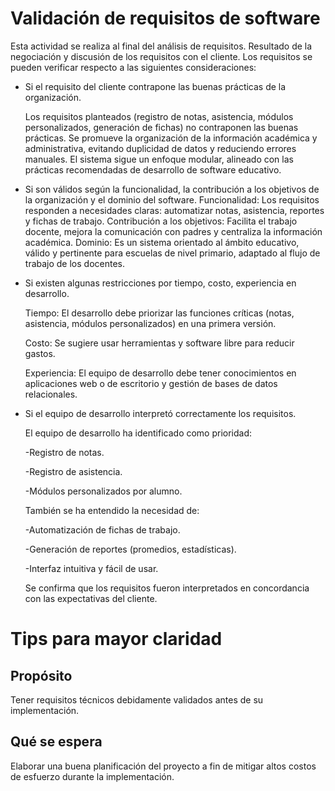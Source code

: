 # Validación de requisitos de software
Esta actividad se realiza al final del análisis de requisitos. Resultado de la negociación y discusión de los requisitos con el cliente. Los requisitos se pueden verificar respecto a las siguientes consideraciones:

- Si el requisito del cliente contrapone las buenas prácticas de la organización.
  
  Los requisitos planteados (registro de notas, asistencia, módulos personalizados, generación de fichas) no contraponen las buenas prácticas.
  Se promueve la organización de la información académica y administrativa, evitando duplicidad de datos y reduciendo errores manuales.
  El sistema sigue un enfoque modular, alineado con las prácticas recomendadas de desarrollo de software educativo.
  
- Si son válidos según la funcionalidad, la contribución a los objetivos de la organización y el dominio del software.
  Funcionalidad: Los requisitos responden a necesidades claras: automatizar notas, asistencia, reportes y fichas de trabajo.
  Contribución a los objetivos: Facilita el trabajo docente, mejora la comunicación con padres y centraliza la información académica.
  Dominio: Es un sistema orientado al ámbito educativo, válido y pertinente para escuelas de nivel primario, adaptado al flujo de trabajo de los docentes.
  
- Si existen algunas restricciones por tiempo, costo, experiencia en desarrollo.
  
  Tiempo: El desarrollo debe priorizar las funciones críticas (notas, asistencia, módulos personalizados) en una primera versión.
  
  Costo: Se sugiere usar herramientas y software libre para reducir gastos.
  
  Experiencia: El equipo de desarrollo debe tener conocimientos en aplicaciones web o de escritorio y gestión de bases de datos relacionales.
- Si el equipo de desarrollo interpretó correctamente los requisitos.
  
  El equipo de desarrollo ha identificado como prioridad:
  
    -Registro de notas.
  
    -Registro de asistencia.
  
    -Módulos personalizados por alumno.
  
  También se ha entendido la necesidad de:
  
    -Automatización de fichas de trabajo.
  
    -Generación de reportes (promedios, estadísticas).
  
    -Interfaz intuitiva y fácil de usar.
  
  Se confirma que los requisitos fueron interpretados en concordancia con las expectativas del cliente.
  
# Tips para mayor claridad

## Propósito
Tener requisitos técnicos debidamente validados antes de su implementación.

## Qué se espera
Elaborar una buena planificación del proyecto a fin de mitigar altos costos de esfuerzo durante la implementación.
  
